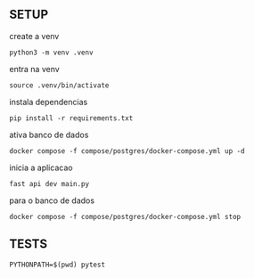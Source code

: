 ## SETUP
create a venv

``` python3 -m venv .venv ```

entra na venv

``` source .venv/bin/activate ```

instala dependencias

``` pip install -r requirements.txt ```

ativa banco de dados

``` docker compose -f compose/postgres/docker-compose.yml up -d ```

inicia a aplicacao

``` fast api dev main.py ```

para o banco de dados

``` docker compose -f compose/postgres/docker-compose.yml stop ```


## TESTS

``` PYTHONPATH=$(pwd) pytest ```